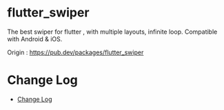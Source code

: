 # flutter_swiper

The best swiper for flutter , with multiple layouts, infinite loop. Compatible with Android & iOS.

Origin : https://pub.dev/packages/flutter_swiper

# Change Log
- [Change Log](https://github.com/rws08/flutter_swiper-moolban/blob/master/CHANGELOG.md)
